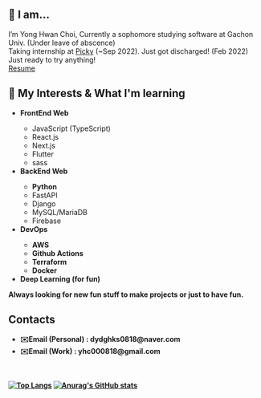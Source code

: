 <h2>👋 I am... </h2>
<underline></underline>
I’m Yong Hwan Choi, Currently a sophomore studying software at Gachon Univ. (Under leave of abscence)<br>
Taking internship at <a href="https://www.gopicky.com" target="_blank" >Picky</a> (~Sep 2022).
Just got discharged! (Feb 2022) Just ready to try anything!<br>
<a href="https://www.notion.so/yanychoi/Yany-Choi-6a018a015af949dc8c07de76fa0f7c4f">Resume</a>
<h2>👀 My Interests & What I'm learning</h2>
<underline></underline>
<ul>
    <li><b>FrontEnd Web</b></li>
    <ul>
      <li>JavaScript (TypeScript)</li>
      <li>React.js</li>
      <li>Next.js</li>
      <li>Flutter</li>
      <li>sass</li>
    </ul>
    <li><b>BackEnd Web</b></li>
    <ul>
        <li><b>Python</b></li>
        <li>FastAPI</li>
        <li>Django</li>
        <li>MySQL/MariaDB</li>
        <li>Firebase</li>
    </ul>
    <li><b>DevOps</li>
    <ul>
        <li>AWS</li>
        <li>Github Actions</li>
        <li>Terraform</li>
        <li>Docker</li>
    </ul>
    <li><b>Deep Learning</b> (for fun)</li>
</ul>
Always looking for new fun stuff to make projects or just to have fun.

<h2>Contacts</h2>
<underline></underline>
<ul>
    <li><b>✉️Email (Personal)</b> : dydghks0818@naver.com</li>
    <li><b>✉️Email (Work)</b> : yhc000818@gmail.com</li>
</ul>
<br>

[![Top Langs](https://github-readme-stats.vercel.app/api/top-langs/?username=YanyChoi)](https://github.com/YanyChoi/github-readme-stats)
[![Anurag's GitHub stats](https://github-readme-stats.vercel.app/api?username=YanyChoi)](https://github.com/YanyChoi/github-readme-stats)

<!---
YanyChoi/YanyChoi is a ✨ special ✨ repository because its `README.md` (this file) appears on your GitHub profile.
You can click the Preview link to take a look at your changes.
--->
